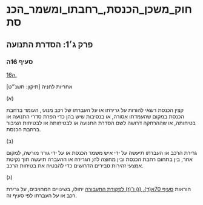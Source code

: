 # חוק_משכן_הכנסת,_רחבתו_ומשמר_הכנסת

## פרק ג׳1: הסדרת התנועה

### סעיף 16ה

[16ה.](https://he.wikisource.org/wiki/%D7%97%D7%95%D7%A7_%D7%9E%D7%A9%D7%9B%D7%9F_%D7%94%D7%9B%D7%A0%D7%A1%D7%AA,_%D7%A8%D7%97%D7%91%D7%AA%D7%95_%D7%95%D7%9E%D7%A9%D7%9E%D7%A8_%D7%94%D7%9B%D7%A0%D7%A1%D7%AA#%D7%A1%D7%A2%D7%99%D7%A3_16%D7%94)

אחריות לחניה [תיקון: תשנ״ט]

(א)

קצין הכנסת רשאי להורות על גרירתו או על העברתו של רכב מנועי, העומד ברחבת הכנסת במקום שהעמדתו אסורה, או בנסיבות שיש בהן כדי הפרת סדרי התנועה או בטיחותה, או שההרחקה דרושה לשם הסדרת התנועה או לבטיחותה או לבטיחות הציבור ברחבת הכנסת.

(ב)

גרירת הרכב או העברתו תיעשה על ידי איש משמר הכנסת או על ידי גורר מורשה, למקום אחר, בין בתחום רחבת הכנסת ובין מחוצה לה; הגרירה או ההעברה תיעשה תוך נקיטת אמצעי זהירות סבירים הדרושים כדי להבטיח את בטיחות הרכב.

(ג)

הוראות [סעיף 70א(ד), (ו) ו־(ז) לפקודת התעבורה](https://he.wikisource.org/wiki/%D7%A4%D7%A7%D7%95%D7%93%D7%AA_%D7%94%D7%AA%D7%A2%D7%91%D7%95%D7%A8%D7%94#%D7%A1%D7%A2%D7%99%D7%A3_70%D7%90 "פקודת התעבורה") יחולו, בשינויים המחויבים, על גרירת רכב או על העברתו לפי סעיף זה.